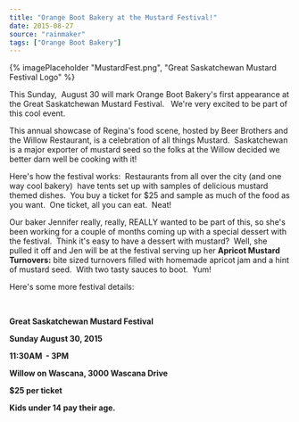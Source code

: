 ```yaml
---
title: "Orange Boot Bakery at the Mustard Festival!"
date: 2015-08-27
source: "rainmaker"
tags: ["Orange Boot Bakery"]
---
```


{% imagePlaceholder "MustardFest.png", "Great Saskatchewan Mustard Festival Logo" %}

This Sunday,  August 30 will mark Orange Boot Bakery's first appearance at the Great Saskatchewan Mustard Festival.   We're very excited to be part of this cool event.

This annual showcase of Regina's food scene, hosted by Beer Brothers and the Willow Restaurant, is a celebration of all things Mustard.  Saskatchewan is a major exporter of mustard seed so the folks at the Willow decided we better darn well be cooking with it!

Here's how the festival works:  Restaurants from all over the city (and one way cool bakery)  have tents set up with samples of delicious mustard themed dishes.  You buy a ticket for $25 and sample as much of the food as you want.  One ticket, all you can eat.  Neat!

Our baker Jennifer really, really, REALLY wanted to be part of this, so she's been working for a couple of months coming up with a special dessert with the festival.  Think it's easy to have a dessert with mustard?  Well, she pulled it off and Jen will be at the festival serving up her **Apricot Mustard Turnovers:** bite sized turnovers filled with homemade apricot jam and a hint of mustard seed.  With two tasty sauces to boot.  Yum!

Here's some more festival details:

 

**Great Saskatchewan Mustard Festival**

**Sunday August 30, 2015**

**11:30AM  - 3PM**

**Willow on Wascana, 3000 Wascana Drive**

**$25 per ticket**

**Kids under 14 pay their age.**

